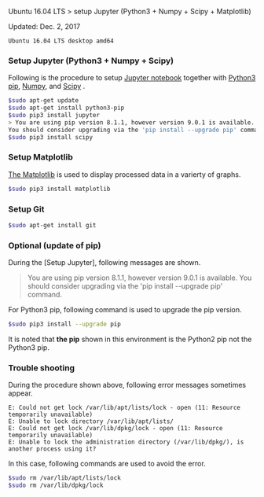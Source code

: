 Ubuntu 16.04 LTS > setup Jupyter (Python3 + Numpy + Scipy + Matplotlib)

Updated: Dec. 2, 2017

```txt:environment
Ubuntu 16.04 LTS desktop amd64
```

### Setup Jupyter (Python3 + Numpy + Scipy)

Following is the procedure to setup [Jupyter notebook](http://jupyter.org/) together with [Python3 pip](https://pypi.python.org/pypi), [Numpy](http://www.numpy.org/), and [Scipy](https://www.scipy.org/) .

```bash
$sudo apt-get update
$sudo apt-get install python3-pip
$sudo pip3 install jupyter
> You are using pip version 8.1.1, however version 9.0.1 is available.
You should consider upgrading via the 'pip install --upgrade pip' command.
$sudo pip3 install scipy
```

### Setup Matplotlib

[The Matplotlib](https://matplotlib.org/) is used to display processed data in a varierty of graphs.

```bash
$sudo pip3 install matplotlib
```

### Setup Git

```bash
$sudo apt-get install git
```

### Optional (update of pip)

During the [Setup Jupyter], following messages are shown.

> You are using pip version 8.1.1, however version 9.0.1 is available.
You should consider upgrading via the 'pip install --upgrade pip' command.

For Python3 pip, following command is used to upgrade the pip version.

```bash
$sudo pip3 install --upgrade pip
```

It is noted that **the pip** shown in this environment is the Python2 pip not the Python3 pip. 

### Trouble shooting

During the procedure shown above, following error messages sometimes appear. 

```
E: Could not get lock /var/lib/apt/lists/lock - open (11: Resource temporarily unavailable)
E: Unable to lock directory /var/lib/apt/lists/
E: Could not get lock /var/lib/dpkg/lock - open (11: Resource temporarily unavailable)
E: Unable to lock the administration directory (/var/lib/dpkg/), is another process using it?
```

In this case, following commands are used to avoid the error.

```bash
$sudo rm /var/lib/apt/lists/lock
$sudo rm /var/lib/dpkg/lock
```
